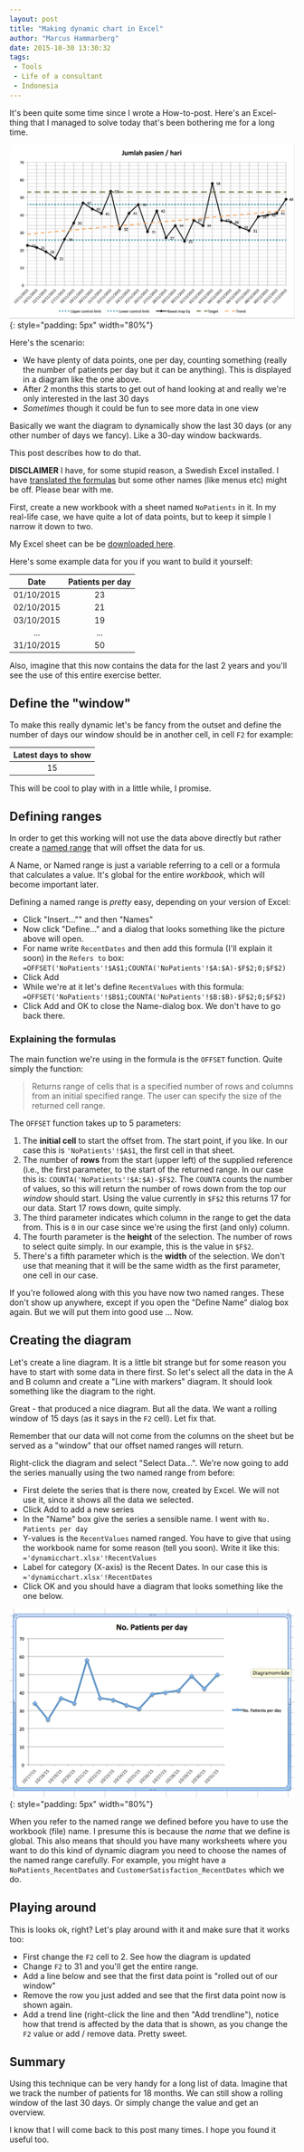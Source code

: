 ```yaml
---
layout: post
title: "Making dynamic chart in Excel"
author: "Marcus Hammarberg"
date: 2015-10-30 13:30:32
tags:
 - Tools
 - Life of a consultant
 - Indonesia
---
```


It's been quite some time since I wrote a How-to-post. Here's an Excel-thing that I managed to solve today that's been bothering me for a long time.

![Example Diagram](/img/exampleDiagram.png){: style="padding: 5px" width="80%"}

Here's the scenario:

- We have plenty of data points, one per day, counting something (really the number of patients per day but it can be anything). This is displayed in a diagram like the one above.
- After 2 months this starts to get out of hand looking at and really we're only interested in the last 30 days
- *Sometimes* though it could be fun to see more data in one view

Basically we want the diagram to dynamically show the last 30 days (or any other number of days we fancy). Like a 30-day window backwards.

This post describes how to do that.

**DISCLAIMER**
I have, for some stupid reason, a Swedish Excel installed. I have [translated the formulas](http://www.piuha.fi/excel-function-name-translation/?page=svenska-english.html) but some other names (like menus etc) might be off. Please bear with me.

<!-- excerpt-end -->

First, create a new workbook with a sheet named `NoPatients` in it. In my real-life case, we have quite a lot of data points, but to keep it simple I narrow it down to two.

My Excel sheet can be be [downloaded here](/img/dynamicchart.xlsx).

Here's some example data for you if you want to build it yourself:

| Date       | Patients per day |
|:----------:|:----------------:|
| 01/10/2015 | 23               |
| 02/10/2015 | 21               |
| 03/10/2015 | 19               |
| ...        | ...              |
| 31/10/2015 | 50               |

Also, imagine that this now contains the data for the last 2 years and you'll see the use of this entire exercise better.

## Define the "window"

To make this really dynamic let's be fancy from the outset and define the number of days our window should be in another cell, in cell `F2` for example:

| Latest days to show |
|:-------------------:|
| 15                  |

This will be cool to play with in a little while, I promise.

## Defining ranges

In order to get this working will not use the data above directly but rather create a [named range](https://support.office.com/en-us/article/Define-and-use-names-in-formulas-4d0f13ac-53b7-422e-afd2-abd7ff379c64) that will offset the data for us.

A Name, or Named range is just a variable referring to a cell or a formula that calculates a value. It's global for the entire *workbook*, which will become important later.

Defining a named range is *pretty* easy, depending on your version of Excel:

- Click "Insert..."" and then "Names"
- Now click "Define..." and a dialog that looks something like the picture above will open.
- For name write `RecentDates` and then add this formula (I'll explain it soon) in the `Refers to` box: `=OFFSET('NoPatients'!$A$1;COUNTA('NoPatients'!$A:$A)-$F$2;0;$F$2)`
- Click Add
- While we're at it let's define `RecentValues` with this formula: `=OFFSET('NoPatients'!$B$1;COUNTA('NoPatients'!$B:$B)-$F$2;0;$F$2)`
- Click Add and OK to close the Name-dialog box. We don't have to go back there.

### Explaining the formulas

The main function we're using in the formula is the `OFFSET` function. Quite simply the function:

> Returns range of cells that is a specified number of rows and columns from an initial specified range. The user can specify the size of the returned cell range.

The `OFFSET` function takes up to 5 parameters:

1. The **initial cell** to start the offset from. The start point, if you like. In our case this is `'NoPatients'!$A$1`, the first cell in that sheet.
2. The number of **rows** from the start (upper left) of the supplied reference (i.e., the first parameter, to the start of the returned range. In our case this is: `COUNTA('NoPatients'!$A:$A)-$F$2`.
The `COUNTA` counts the number of values, so this will return the number of rows down from the top our *window* should start. Using the value currently in `$F$2` this returns 17 for our data. Start 17 rows down, quite simply.
3. The third parameter indicates which column in the range to get the data from. This is `0` in our case since we're using the first (and only) column.
4. The fourth parameter is the **height** of the selection. The number of rows to select quite simply. In our example, this is the value in `$F$2`.
5. There's a fifth parameter which is the **width** of the selection. We don't use that meaning that it will be the same width as the first parameter, one cell in our case.

If you're followed along with this you have now two named ranges. These don't show up anywhere, except if you open the "Define Name" dialog box again. But we will put them into good use ... Now.

## Creating the diagram

Let's create a line diagram. It is a little bit strange but for some reason you have to start with some data in there first. So let's select all the data in the A and B column and create a "Line with markers" diagram. It should look something like the diagram to the right.

Great - that produced a nice diagram. But all the data. We want a rolling window of 15 days (as it says in the `F2` cell). Let fix that.

Remember that our data will not come from the columns on the sheet but be served as a "window" that our offset named ranges will return.

Right-click the diagram and select "Select Data...". We're now going to add the series manually using the two named range from before:

- First delete the series that is there now, created by Excel. We will not use it, since it shows all the data we selected.
- Click Add to add a new series
- In the "Name" box give the series a sensible name. I went with `No. Patients per day`
- Y-values is the `RecentValues` named ranged. You have to give that using the workbook name for some reason (tell you soon). Write it like this: `='dynamicchart.xlsx'!RecentValues`
- Label for category (X-axis) is the Recent Dates. In our case this is `='dynamicchart.xlsx'!RecentDates`
- Click OK and you should have a diagram that looks something like the one below.

![Final Diagram](/img/finalDiagram.png){: style="padding: 5px" width="80%"}

When you refer to the named range we defined before you have to use the workbook (file) name. I presume this is because the *name* that we define is global. This also means that should you have many worksheets where you want to do this kind of dynamic diagram you need to choose the names of the named range carefully. For example, you might have a `NoPatients_RecentDates` and `CustomerSatisfaction_RecentDates` which we do.

## Playing around

This is looks ok, right? Let's play around with it and make sure that it works too:

- First change the `F2` cell to 2. See how the diagram is updated
- Change `F2` to 31 and you'll get the entire range.
- Add a line below and see that the first data point is "rolled out of our window"
- Remove the row you just added and see that the first data point now is shown again.
- Add a trend line (right-click the line and then "Add trendline"), notice how that trend is affected by the data that is shown, as you change the `F2` value or add / remove data. Pretty sweet.

## Summary

Using this technique can be very handy for a long list of data. Imagine that we track the number of patients for 18 months. We can still show a rolling window of the last 30 days. Or simply change the value and get an overview.

I know that I will come back to this post many times. I hope you found it useful too.
